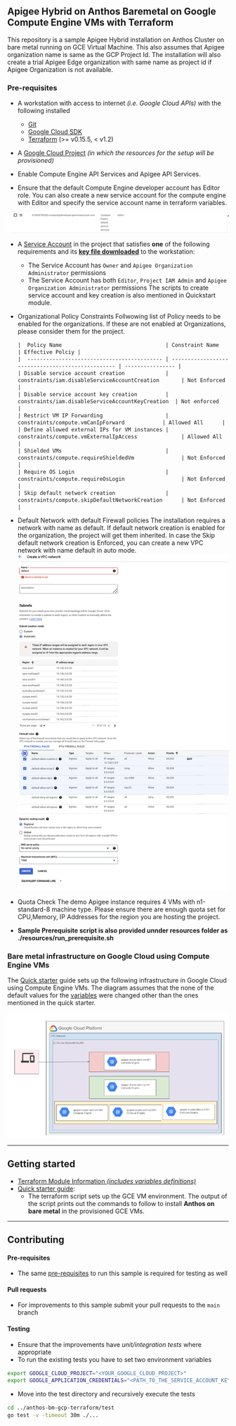 
## Apigee Hybrid on Anthos Baremetal on Google Compute Engine VMs with Terraform

This repository is a sample Apigee Hybrid installation on Anthos Cluster on bare metal running on GCE Virtual Machine. This also assumes that Apigee organization name is same as the GCP Project Id. The installation will also create a trial Apigee Edge organization with same name as project id if  Apigee Organization is not available.

### Pre-requisites

- A workstation with access to internet _(i.e. Google Cloud APIs)_ with the following installed
  - [Git](https://www.atlassian.com/git/tutorials/install-git)
  - [Google Cloud SDK](https://cloud.google.com/sdk/docs/install)
  - [Terraform](https://learn.hashicorp.com/tutorials/terraform/install-cli) (>= v0.15.5, < v1.2)

- A [Google Cloud Project](https://console.cloud.google.com/cloud-resource-manager?_ga=2.187862184.1029435410.1614837439-1338907320.1614299892) _(in which the resources for the setup will be provisioned)_

- Enable Compute Engine API Services and Apigee API Services.

- Ensure that the default Compute Engine developer account has Editor role. You can also create a new service account for the compute engine with Editor and specify the service account name in terraform variables.

![Default Service Account](docs/images/default_service_account.png)

- A [Service Account](https://cloud.google.com/iam/docs/creating-managing-service-accounts) in the project that satisfies **one** of the following requirements and its **[key file downloaded](docs/create_sa_key.md)** to the workstation:
    - The Service Account has `Owner` and `Apigee Organization Administrator` permissions
    - The Service Account has both `Editor`, `Project IAM Admin` and `Apigee Organization Administrator` permissions
The scripts to create service account and key creation is also mentioned in Quickstart module.
- Organizational Policy Constraints
      Follwowing list of Policy needs to be enabled for the organizations. If these are not enabled at Organizations, please consider them for the project.

      |  Policy Name                                 | Constraint Name                                   | Effective Polciy |
      |  ------------------------------------------- | ------------------------------------------------- | ---------------- |
      | Disable service account creation             | constraints/iam.disableServiceAccountCreation	   | Not Enforced     |
      | Disable service account key creation         | constraints/iam.disableServiceAccountKeyCreation	 | Not enforced     |
      | Restrict VM IP Forwarding                    | constraints/compute.vmCanIpForward	         | Allowed All      |
      | Define allowed external IPs for VM instances | constraints/compute.vmExternalIpAccess	           | Allowed All      |
      | Shielded VMs                                 | constraints/compute.requireShieldedVm	           | Not Enforced     |
      | Require OS Login                             | constraints/compute.requireOsLogin	               | Not Enforced     |
      | Skip default network creation                | constraints/compute.skipDefaultNetworkCreation	   | Not Enforced     |

- Default Network with default Firewall policies
The installation requires a network with name as default. If default network creation is enabled for the organization, the project will get them inherited. In case the  Skip default network creation is Enforced, you can create a new VPC network with name default in auto mode.
![Default Network](docs/images/default_network.png)

- Quota Check
The demo Apigee instance requires 4 VMs with n1-standard-8 machine type. Please ensure there are enough quota set for CPU,Memory, IP Addresses for the region you are hosting the project.

- **Sample Prerequisite script is also provided unnder resources folder as ./resources/run_prerequisite.sh**

### Bare metal infrastructure on Google Cloud using Compute Engine VMs

The [Quick starter](docs/quickstart.md) guide sets up the following infrastructure in Google Cloud using Compute Engine VMs. The diagram assumes that the none of the default values for the [variables](variables.tf) were changed other than the ones mentioned in the quick starter.

![Bare metal infrastructure on Google Cloud using Compute Engine VMs](docs/images/abm_gcp_infra.png)

---
## Getting started

- [Terraform Module Information _(includes variables definitions)_](docs/variables.md)
- [Quick starter guide](docs/quickstart.md):
    - The terraform script sets up the GCE VM environment. The output of the script prints out the commands to follow to install **Anthos on bare metal** in the provisioned GCE VMs.


---
## Contributing

#### Pre-requisites
- The same [pre-requisites](#pre-requisites) to run this sample is required for testing as well

#### Pull requests
- For improvements to this sample submit your pull requests to the `main` branch

#### Testing
- Ensure that the improvements have _unit/integration tests_ where appropriate
- To run the existing tests you have to set two environment variables
```bash
export GOOGLE_CLOUD_PROJECT="<YOUR_GOOGLE_CLOUD_PROJECT>"
export GOOGLE_APPLICATION_CREDENTIALS="<PATH_TO_THE_SERVICE_ACCOUNT_KEY_FILE>"
```
- Move into the test directory and recursively execute the tests
```bash
cd ../anthos-bm-gcp-terraform/test
go test -v -timeout 30m ./...
```
